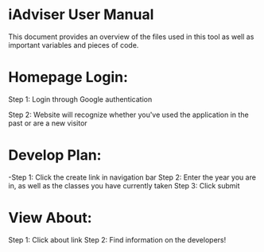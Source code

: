 # iAdviser User Manual
This document provides an overview of the files used in this tool as well as important variables and pieces of code.
# Homepage Login:

Step 1: Login through Google authentication


Step 2: Website will recognize whether you've used the application in the past or are a new visitor 



# Develop Plan:

-Step 1: Click the create link in navigation bar
Step 2: Enter the year you are in, as well as the classes you have currently taken
Step 3: Click submit

# View About:

Step 1: Click about link
Step 2: Find information on the developers!
